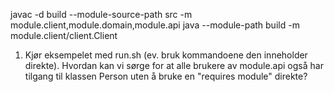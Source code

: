 javac -d build --module-source-path src -m module.client,module.domain,module.api
java --module-path build -m module.client/client.Client

1. Kjør eksempelet med run.sh (ev. bruk kommandoene den inneholder direkte). Hvordan kan vi sørge for at alle brukere av module.api også har tilgang til klassen Person uten å bruke en "requires module" direkte?
